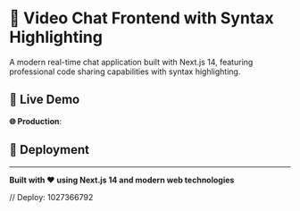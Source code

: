 # 💬 Video Chat Frontend with Syntax Highlighting

A modern real-time chat application built with Next.js 14, featuring professional code sharing capabilities with syntax highlighting.

## 🚀 Live Demo

**🌐 Production**: 
## 🚀 Deployment


---

**Built with ❤️ using Next.js 14 and modern web technologies**

 
 

/ /   D e p l o y :   1 0 2 7 3 6 6 7 9 2  
 
